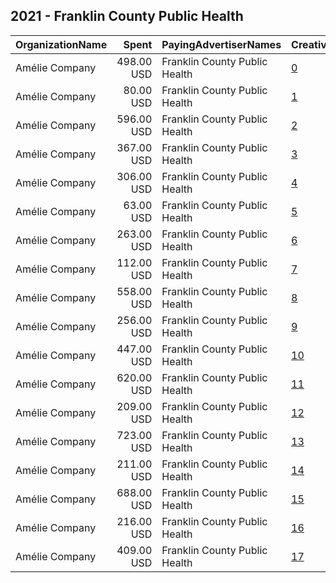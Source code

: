 ## 2021 - Franklin County Public Health 
|OrganizationName|Spent|PayingAdvertiserNames|CreativeUrls|Impressions|Genders|AgeBrackets|CountryCodes|BillingAddresses|CandidateBallotInformation|
|:---|---:|:---|:---|---:|:---|:---|:---|:---|:---|
|Amélie Company|498.00 USD|Franklin County Public Health|[0](https://www.snap.com/political-ads/asset/757799fba4683f13ec859f8faf56da44fea2a95627dfb097acaffd21fff2bc44?mediaType=mp4)|116,033||16+|united states|"280 E Broad St,Columbus,43215,US"||
|Amélie Company|80.00 USD|Franklin County Public Health|[1](https://www.snap.com/political-ads/asset/2ac85751a3e097b4d414f9e0265ed22c9b56dce56af6fedcc84debe900e5ed7c?mediaType=png)|18,130||18+|united states|"280 E Broad St,Columbus,43215,US"||
|Amélie Company|596.00 USD|Franklin County Public Health|[2](https://www.snap.com/political-ads/asset/10622d469de5dc3ddcc73c9302a8eb09f6a6204e01eb0c94f2f14904dec70e92?mediaType=mp4)|336,369||16+|united states|"280 E Broad St,Columbus,43215,US"||
|Amélie Company|367.00 USD|Franklin County Public Health|[3](https://www.snap.com/political-ads/asset/ccb05f03765f448ceb608354f019ddf885ed44cae438a661bce6872a258881c2?mediaType=mp4)|136,315||16+|united states|"280 E Broad St,Columbus,43215,US"||
|Amélie Company|306.00 USD|Franklin County Public Health|[4](https://www.snap.com/political-ads/asset/757799fba4683f13ec859f8faf56da44fea2a95627dfb097acaffd21fff2bc44?mediaType=mp4)|121,624||16+|united states|"280 E Broad St,Columbus,43215,US"||
|Amélie Company|63.00 USD|Franklin County Public Health|[5](https://www.snap.com/political-ads/asset/2ac85751a3e097b4d414f9e0265ed22c9b56dce56af6fedcc84debe900e5ed7c?mediaType=png)|17,163||18+|united states|"280 E Broad St,Columbus,43215,US"||
|Amélie Company|263.00 USD|Franklin County Public Health|[6](https://www.snap.com/political-ads/asset/2e2da18fd8c94c9459e57b7714840edae99cea2aad2b98c0602a430332c250fe?mediaType=mp4)|92,799||16+|united states|"280 E Broad St,Columbus,43215,US"||
|Amélie Company|112.00 USD|Franklin County Public Health|[7](https://www.snap.com/political-ads/asset/2ac85751a3e097b4d414f9e0265ed22c9b56dce56af6fedcc84debe900e5ed7c?mediaType=png)|23,284||18+|united states|"280 E Broad St,Columbus,43215,US"||
|Amélie Company|558.00 USD|Franklin County Public Health|[8](https://www.snap.com/political-ads/asset/757799fba4683f13ec859f8faf56da44fea2a95627dfb097acaffd21fff2bc44?mediaType=mp4)|314,434||16+|united states|"280 E Broad St,Columbus,43215,US"||
|Amélie Company|256.00 USD|Franklin County Public Health|[9](https://www.snap.com/political-ads/asset/3b0b09ac3cce2046e5246a02bf71175d124ef14f8aece644bb6ef97ea99ea634?mediaType=mp4)|60,130||16+|united states|"280 E Broad St,Columbus,43215,US"||
|Amélie Company|447.00 USD|Franklin County Public Health|[10](https://www.snap.com/political-ads/asset/10622d469de5dc3ddcc73c9302a8eb09f6a6204e01eb0c94f2f14904dec70e92?mediaType=mp4)|165,066||16+|united states|"280 E Broad St,Columbus,43215,US"||
|Amélie Company|620.00 USD|Franklin County Public Health|[11](https://www.snap.com/political-ads/asset/3b0b09ac3cce2046e5246a02bf71175d124ef14f8aece644bb6ef97ea99ea634?mediaType=mp4)|349,874||16+|united states|"280 E Broad St,Columbus,43215,US"||
|Amélie Company|209.00 USD|Franklin County Public Health|[12](https://www.snap.com/political-ads/asset/10622d469de5dc3ddcc73c9302a8eb09f6a6204e01eb0c94f2f14904dec70e92?mediaType=mp4)|50,420||16+|united states|"280 E Broad St,Columbus,43215,US"||
|Amélie Company|723.00 USD|Franklin County Public Health|[13](https://www.snap.com/political-ads/asset/2e2da18fd8c94c9459e57b7714840edae99cea2aad2b98c0602a430332c250fe?mediaType=mp4)|407,017||16+|united states|"280 E Broad St,Columbus,43215,US"||
|Amélie Company|211.00 USD|Franklin County Public Health|[14](https://www.snap.com/political-ads/asset/2e2da18fd8c94c9459e57b7714840edae99cea2aad2b98c0602a430332c250fe?mediaType=mp4)|50,492||16+|united states|"280 E Broad St,Columbus,43215,US"||
|Amélie Company|688.00 USD|Franklin County Public Health|[15](https://www.snap.com/political-ads/asset/ccb05f03765f448ceb608354f019ddf885ed44cae438a661bce6872a258881c2?mediaType=mp4)|387,700||16+|united states|"280 E Broad St,Columbus,43215,US"||
|Amélie Company|216.00 USD|Franklin County Public Health|[16](https://www.snap.com/political-ads/asset/3b0b09ac3cce2046e5246a02bf71175d124ef14f8aece644bb6ef97ea99ea634?mediaType=mp4)|76,605||16+|united states|"280 E Broad St,Columbus,43215,US"||
|Amélie Company|409.00 USD|Franklin County Public Health|[17](https://www.snap.com/political-ads/asset/ccb05f03765f448ceb608354f019ddf885ed44cae438a661bce6872a258881c2?mediaType=mp4)|105,248||16+|united states|"280 E Broad St,Columbus,43215,US"||
